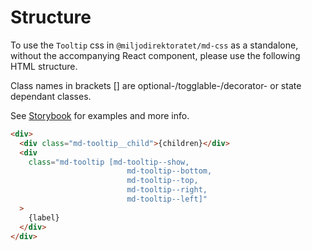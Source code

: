 # Structure

To use the `Tooltip` css in `@miljodirektoratet/md-css` as a standalone, without the accompanying React component, please use the following HTML structure.

Class names in brackets [] are optional-/togglable-/decorator- or state dependant classes.

See [Storybook](https://miljodir.github.io/md-components) for examples and more info.

```html
<div>
  <div class="md-tooltip__child">{children}</div>
  <div
    class="md-tooltip [md-tooltip--show,
                          md-tooltip--bottom,
                          md-tooltip--top,
                          md-tooltip--right,
                          md-tooltip--left]"
  >
    {label}
  </div>
</div>
```
